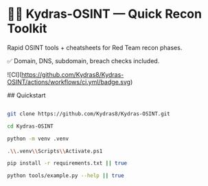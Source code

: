 # 🕵️‍♂️ Kydras-OSINT — Quick Recon Toolkit

Rapid OSINT tools + cheatsheets for Red Team recon phases.

✅ Domain, DNS, subdomain, breach checks included.

!\[CI](https://github.com/Kydras8/Kydras-OSINT/actions/workflows/ci.yml/badge.svg)



\## Quickstart

```bash

git clone https://github.com/Kydras8/Kydras-OSINT.git

cd Kydras-OSINT

python -m venv .venv

.\\.venv\\Scripts\\Activate.ps1

pip install -r requirements.txt || true

python tools/example.py --help || true



